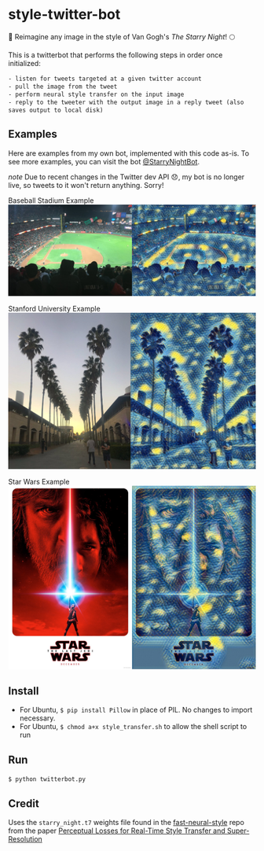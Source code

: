 # style-twitter-bot

🌃 Reimagine any image in the style of Van Gogh's _The Starry Night_! 🌕

This is a twitterbot that performs the following steps in order once initialized:
    
    - listen for tweets targeted at a given twitter account
    - pull the image from the tweet 
    - perform neural style transfer on the input image
    - reply to the tweeter with the output image in a reply tweet (also saves output to local disk)

## Examples
Here are examples from my own bot, implemented with this code as-is. To see more examples, you can visit the bot [@StarryNightBot](https://twitter.com/starrynightbot). 

*note* Due to recent changes in the Twitter dev API 😞, my bot is no longer live, so tweets to it won't return anything. Sorry!

Baseball Stadium Example
![Baseball Stadium Example](/examples/baseball-example.png)

Stanford University Example
![Stanford University](/examples/stanford-example.png)

Star Wars Example
![Star Wars Poster](/examples/starwars-example.png)

## Install
- For Ubuntu, ```$ pip install Pillow``` in place of PIL. No changes to import necessary.
- For Ubuntu, ```$ chmod a+x style_transfer.sh``` to allow the shell script to run

## Run
```$ python twitterbot.py```

## Credit
Uses the `starry_night.t7` weights file found in the [fast-neural-style](https://github.com/jcjohnson/fast-neural-style) repo from the paper [Perceptual Losses for Real-Time Style Transfer and Super-Resolution](https://cs.stanford.edu/people/jcjohns/eccv16/)